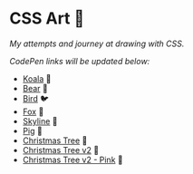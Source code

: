 # CSS Art 🎨 #

*My attempts and journey at drawing with CSS.*

*CodePen links will be updated below:*

* [Koala](https://codepen.io/aradevich/pen/bGwGPve) 🐨
* [Bear](https://codepen.io/aradevich/pen/oNzNKWX) 🐻
* [Bird](https://codepen.io/aradevich/pen/LYRELrM) 🐦
* [Fox](https://codepen.io/aradevich/pen/NWRPLNj) 🦊
* [Skyline](https://codepen.io/aradevich/pen/ExgaOKv) 🌃
* [Pig](https://codepen.io/aradevich/pen/YzGyPWb) 🐷
* [Christmas Tree](https://codepen.io/aradevich/pen/WNGQaVL) 🎄
* [Christmas Tree v2](https://codepen.io/aradevich/pen/KKgVLbB) 🎄
* [Christmas Tree v2 - Pink](https://codepen.io/aradevich/pen/GRjoyMb) 🎄
